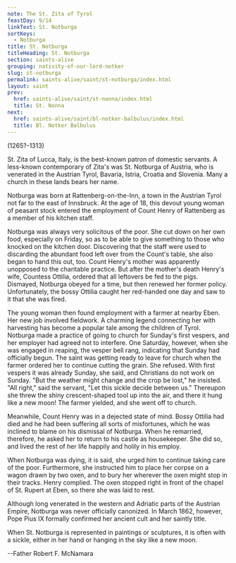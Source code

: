 ```yaml
---
note: The St. Zita of Tyrol
feastDay: 9/14
linkText: St. Notburga
sortKeys:
  - Notburga
title: St. Notburga
titleHeading: St. Notburga
section: saints-alive
grouping: nativity-of-our-lord-notker
slug: st-notburga
permalink: saints-alive/saint/st-notburga/index.html
layout: saint
prev:
  href: saints-alive/saint/st-nonna/index.html
  title: St. Nonna
next:
  href: saints-alive/saint/bl-notker-balbulus/index.html
  title: Bl. Notker Balbulus
---
```

(1265?-1313)

St. Zita of Lucca, Italy, is the best-known patron of domestic servants. A less-known contemporary of Zita's was St. Notburga of Austria, who is venerated in the Austrian Tyrol, Bavaria, Istria, Croatia and Slovenia. Many a church in these lands bears her name.

Notburga was born at Rattenberg-on-the-Inn, a town in the Austrian Tyrol not far to the east of Innsbruck. At the age of 18, this devout young woman of peasant stock entered the employment of Count Henry of Rattenberg as a member of his kitchen staff.

Notburga was always very solicitous of the poor. She cut down on her own food, especially on Friday, so as to be able to give something to those who knocked on the kitchen door. Discovering that the staff were used to discarding the abundant food left over from the Count's table, she also began to hand this out, too. Count Henry's mother was apparently unopposed to the charitable practice. But after the mother's death Henry's wife, Countess Ottilia, ordered that all leftovers be fed to the pigs. Dismayed, Notburga obeyed for a time, but then renewed her former policy. Unfortunately, the bossy Ottilia caught her red-handed one day and saw to it that she was fired.

The young woman then found employment with a farmer at nearby Eben. Her new job involved fieldwork. A charming legend connecting her with harvesting has become a popular tale among the children of Tyrol. Notburga made a practice of going to church for Sunday's first vespers, and her employer had agreed not to interfere. One Saturday, however, when she was engaged in reaping, the vesper bell rang, indicating that Sunday had officially begun. The saint was getting ready to leave for church when the farmer ordered her to continue cutting the grain. She refused. With first vespers it was already Sunday, she said, and Christians do not work on Sunday. "But the weather might change and the crop be lost," he insisted. "All right," said the servant, "Let this sickle decide between us." Thereupon she threw the shiny crescent-shaped tool up into the air, and there it hung like a new moon! The farmer yielded, and she went off to church.

Meanwhile, Count Henry was in a dejected state of mind. Bossy Ottilia had died and he had been suffering all sorts of misfortunes, which he was inclined to blame on his dismissal of Notburga. When he remarried, therefore, he asked her to return to his castle as housekeeper. She did so, and lived the rest of her life happily and holily in his employ.

When Notburga was dying, it is said, she urged him to continue taking care of the poor. Furthermore, she instructed him to place her corpse on a wagon drawn by two oxen, and to bury her wherever the oxen might stop in their tracks. Henry complied. The oxen stopped right in front of the chapel of St. Rupert at Eben, so there she was laid to rest.

Although long venerated in the western and Adriatic parts of the Austrian Empire, Notburga was never officially canonized. In March 1862, however, Pope Pius IX formally confirmed her ancient cult and her saintly title.

When St. Notburga is represented in paintings or sculptures, it is often with a sickle, either in her hand or hanging in the sky like a new moon.

\--Father Robert F. McNamara
